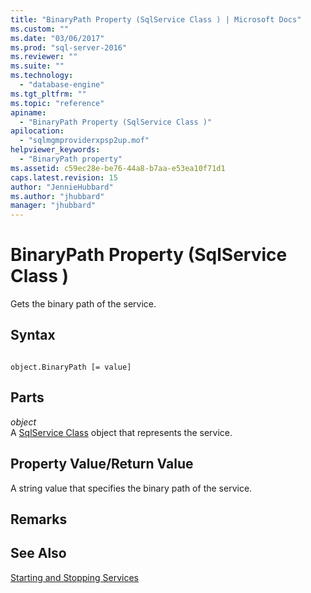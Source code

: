 ```yaml
---
title: "BinaryPath Property (SqlService Class ) | Microsoft Docs"
ms.custom: ""
ms.date: "03/06/2017"
ms.prod: "sql-server-2016"
ms.reviewer: ""
ms.suite: ""
ms.technology: 
  - "database-engine"
ms.tgt_pltfrm: ""
ms.topic: "reference"
apiname: 
  - "BinaryPath Property (SqlService Class )"
apilocation: 
  - "sqlmgmproviderxpsp2up.mof"
helpviewer_keywords: 
  - "BinaryPath property"
ms.assetid: c59ec28e-be76-44a8-b7aa-e53ea10f71d1
caps.latest.revision: 15
author: "JennieHubbard"
ms.author: "jhubbard"
manager: "jhubbard"
---
```

# BinaryPath Property (SqlService Class )
  Gets the binary path of the service.  
  
## Syntax  
  
```  
  
object.BinaryPath [= value]  
```  
  
## Parts  
 *object*  
 A [SqlService Class](../../../relational-databases/wmi-provider-configuration-classes/sqlservice-class/sqlservice-class.md) object that represents the service.  
  
## Property Value/Return Value  
 A string value that specifies the binary path of the service.  
  
## Remarks  
  
## See Also  
 [Starting and Stopping Services](http://technet.microsoft.com/library/ms174886\(v=sql.105\).aspx)  
  
  